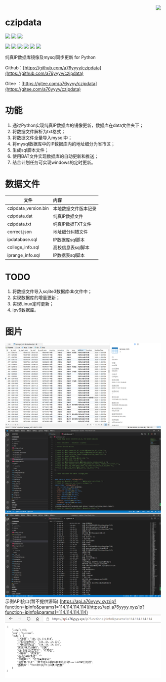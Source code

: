 <img align="right" src="https://github-readme-stats.vercel.app/api?username=a76yyyy&show_icons=true&icon_color=CE1D2D&text_color=718096&bg_color=ffffff&hide_title=true" />

# czipdata

[![](https://img.shields.io/github/stars/a76yyyy/czipdata?style=social)](https://github.com/a76yyyy/czipdata/stargazers) 
[![](https://img.shields.io/github/watchers/a76yyyy/czipdata?style=social)](https://github.com/a76yyyy/czipdata/watchers)
[![](https://img.shields.io/github/forks/a76yyyy/czipdata?style=social)](https://github.com/a76yyyy/czipdata/network/members)

[![](https://img.shields.io/badge/HomePage-a76yyyy-brightgreen)](https://www.a76yyyy.cn) 
[![](https://img.shields.io/github/license/a76yyyy/czipdata)](https://github.com/a76yyyy/czipdata/blob/main/LICENSE) 
[![](https://img.shields.io/github/last-commit/a76yyyy/czipdata)](https://github.com/a76yyyy/czipdata/)
[![](https://img.shields.io/github/commit-activity/m/a76yyyy/czipdata)](https://github.com/a76yyyy/czipdata/)
![](https://img.shields.io/github/repo-size/a76yyyy/czipdata)
![](https://img.shields.io/github/pipenv/locked/python-version/a76yyyy/czipdata)

纯真IP数据库镜像及mysql同步更新 for Python

Github：[https://github.com/a76yyyy/czipdata](https://github.com/a76yyyy/czipdata)

Gitee ：[https://gitee.com/a76yyyy/czipdata](https://gitee.com/a76yyyy/czipdata)

# 功能

1. 通过Python实现纯真IP数据库的镜像更新，数据库在data文件夹下；
2. 将数据文件解析为txt格式；
3. 将数据文件全量导入mysql中；
4. 将mysql数据库中的IP数据库内的地址细分为省市区；
5. 生成sql脚本文件；
6. 使用BAT文件实现数据库的自动更新和推送；
7. 结合计划任务可实现windows的定时更新。

# 数据文件

文件 | 内容
---|:---
czipdata_version.bin|本地数据文件版本记录
czipdata.dat|纯真IP数据文件
czipdata.txt|纯真IP数据TXT文件
correct.json|地址细分纠错文件
ipdatabase.sql|IP数据库sql脚本
college_info.sql|高校信息表sql脚本
iprange_info.sql|IP数据表sql脚本

# TODO

1. 将数据文件导入sqlite3数据库db文件中；
2. 实现数据库的增量更新；
3. 实现Linux定时更新；
4. ipv6数据库。

# 图片

![image](pic/mysql.png)
![image](pic/sql.png)
![image](pic/txt.png)
示例API接口(暂不提供源码):[https://api.a76yyyy.xyz/ip?function=ipInfo&params1=114.114.114.114](https://api.a76yyyy.xyz/ip?function=ipInfo&params1=114.114.114.114)
![image](pic/api.png)
